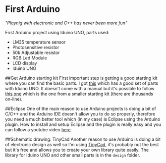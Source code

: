 # First Arduino

_"Playnig with electronic and C++ has never been more fun"_

First Arduino project using Iduino UNO, parts used:
- LM35 temperature sensor
- Photosensitive resistor
- 50k Adjustable resistor
- RGB Led Module
- LCD display
- Iduino UNO

##Get Arduino starting kit
First important step is getting a good starting kit where you can find the basic parts. I got [this](http://www.auselectronicsdirect.com.au/arduino-uno-ultimate-starter-kit) which has a good set of parts with Iduino UNO. It doesn't come with a manual but it's possible to follow [this one](https://www.auselectronicsdirect.com.au/assets/files/TA0010%20Instruction%20Manual%20compressed.pdf) which is the one from a smaller starting kit (there are thousands on-line). 

##Eclipse
One of the main reason to use Arduino projects is doing a bit of C/C++ and the Arduino IDE doesn't allow you to do so properly, therefore you need a much better tool which (in my case) is Eclipse using the Arduino plugin. How to install and setup Eclipse and the plugin is really easy and you can follow a youtube video [here](https://www.youtube.com/watch?v=TtPvkPpAx0E). 

##Schematic drawing: TinyCad
Another reason to use Arduino is doing a bit of electronic design as well so I'm using [TinyCad](https://sourceforge.net/projects/tinycad/), it's probably not the best but it's free and allows you to create your own library quite easily.  The library for Iduino UNO and other small parts is in the `design` folder.
